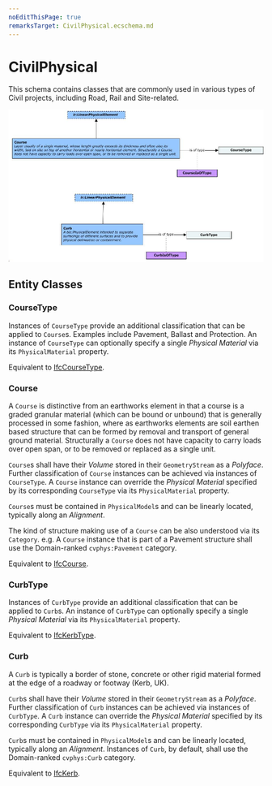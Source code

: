 ```yaml
---
noEditThisPage: true
remarksTarget: CivilPhysical.ecschema.md
---
```


# CivilPhysical

This schema contains classes that are commonly used in various types of Civil projects, including Road, Rail and Site-related.

![CivilPhysical](./media/CivilPhysical-classes.png)

## Entity Classes

### CourseType

Instances of `CourseType` provide an additional classification that can be applied to `Course`s. Examples include Pavement, Ballast and Protection. An instance of `CourseType` can optionally specify a single *Physical Material* via its `PhysicalMaterial` property.

Equivalent to [IfcCourseType](http://ifc43-docs.standards.buildingsmart.org/IFC/RELEASE/IFC4x3/HTML/lexical/IfcCourseType.htm).

### Course

A `Course` is distinctive from an earthworks element in that a course is a graded granular material (which can be bound or unbound) that is generally processed in some fashion, where as earthworks elements are soil earthen based structure that can be formed by removal and transport of general ground material. Structurally a `Course` does not have capacity to carry loads over open span, or to be removed or replaced as a single unit.

`Course`s shall have their *Volume* stored in their `GeometryStream` as a *Polyface*. Further classification of `Course` instances can be achieved via instances of `CourseType`. A `Course` instance can override the *Physical Material* specified by its corresponding `CourseType` via its `PhysicalMaterial` property.

`Course`s must be contained in `PhysicalModel`s and can be linearly located, typically along an *Alignment*.

The kind of structure making use of a `Course` can be also understood via its `Category`. e.g. A `Course` instance that is part of a Pavement structure shall use the Domain-ranked `cvphys:Pavement` category.

Equivalent to [IfcCourse](http://ifc43-docs.standards.buildingsmart.org/IFC/RELEASE/IFC4x3/HTML/lexical/IfcCourse.htm).

### CurbType

Instances of `CurbType` provide an additional classification that can be applied to `Curb`s. An instance of `CurbType` can optionally specify a single *Physical Material* via its `PhysicalMaterial` property.

Equivalent to [IfcKerbType](http://ifc43-docs.standards.buildingsmart.org/IFC/RELEASE/IFC4x3/HTML/lexical/IfcKerbType.htm).

### Curb

A `Curb` is typically a border of stone, concrete or other rigid material formed at the edge of a roadway or footway (Kerb, UK).

`Curb`s shall have their *Volume* stored in their `GeometryStream` as a *Polyface*. Further classification of `Curb` instances can be achieved via instances of `CurbType`. A `Curb` instance can override the *Physical Material* specified by its corresponding `CurbType` via its `PhysicalMaterial` property.

`Curb`s must be contained in `PhysicalModel`s and can be linearly located, typically along an *Alignment*. Instances of `Curb`, by default, shall use the Domain-ranked `cvphys:Curb` category.

Equivalent to [IfcKerb](http://ifc43-docs.standards.buildingsmart.org/IFC/RELEASE/IFC4x3/HTML/lexical/IfcKerb.htm).